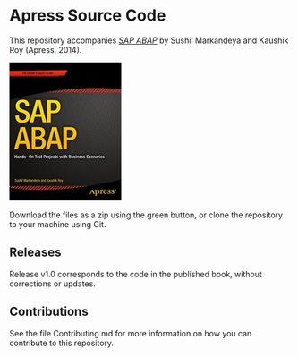 # Apress Source Code

This repository accompanies [*SAP ABAP*](http://www.apress.com/9781430248033) by Sushil Markandeya and Kaushik  Roy (Apress, 2014).

![Cover image](9781430248033.jpg)

Download the files as a zip using the green button, or clone the repository to your machine using Git.

## Releases

Release v1.0 corresponds to the code in the published book, without corrections or updates.

## Contributions

See the file Contributing.md for more information on how you can contribute to this repository.
